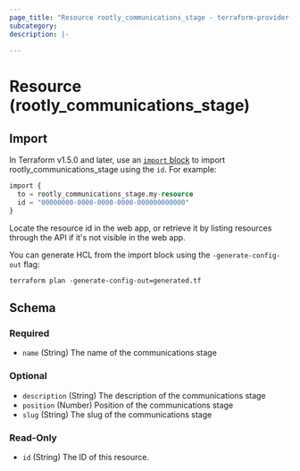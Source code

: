 ```yaml
---
page_title: "Resource rootly_communications_stage - terraform-provider-rootly"
subcategory:
description: |-
    
---
```


# Resource (rootly_communications_stage)





## Import

In Terraform v1.5.0 and later, use an [`import` block](https://developer.hashicorp.com/terraform/language/import) to import rootly_communications_stage using the `id`. For example:

```terraform
import {
  to = rootly_communications_stage.my-resource
  id = "00000000-0000-0000-0000-000000000000"
}
```

Locate the resource id in the web app, or retrieve it by listing resources through the API if it's not visible in the web app.

You can generate HCL from the import block using the `-generate-config-out` flag:

```console
terraform plan -generate-config-out=generated.tf
```

<!-- schema generated by tfplugindocs -->
## Schema

### Required

- `name` (String) The name of the communications stage

### Optional

- `description` (String) The description of the communications stage
- `position` (Number) Position of the communications stage
- `slug` (String) The slug of the communications stage

### Read-Only

- `id` (String) The ID of this resource.
